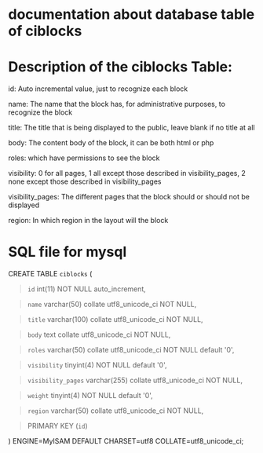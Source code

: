 # documentation about database table of ciblocks

# Description of the ciblocks Table: #

id: Auto incremental value, just to recognize each block

name: The name that the block has, for administrative purposes, to recognize the block

title: The title that is being displayed to the public, leave blank if no title at all

body: The content body of the block, it can be both html or php

roles: which have permissions to see the block

visibility: 0 for all pages, 1 all except those described in visibility\_pages, 2 none except those described in visibility\_pages

visibility\_pages: The different pages that the block should or should not be displayed

region: In which region in the layout will the block

# SQL file for mysql #

CREATE TABLE `ciblocks` (

> `id` int(11) NOT NULL auto\_increment,

> `name` varchar(50) collate utf8\_unicode\_ci NOT NULL,

> `title` varchar(100) collate utf8\_unicode\_ci NOT NULL,

> `body` text collate utf8\_unicode\_ci NOT NULL,

> `roles` varchar(50) collate utf8\_unicode\_ci NOT NULL default '0',

> `visibility` tinyint(4) NOT NULL default '0',

> `visibility_pages` varchar(255) collate utf8\_unicode\_ci NOT NULL,

> `weight` tinyint(4) NOT NULL default '0',

> `region` varchar(50) collate utf8\_unicode\_ci NOT NULL,

> PRIMARY KEY  (`id`)

) ENGINE=MyISAM  DEFAULT CHARSET=utf8 COLLATE=utf8\_unicode\_ci;